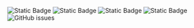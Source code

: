 ![Static Badge](https://img.shields.io/badge/blacklists-60-000000) ![Static Badge](https://img.shields.io/badge/blacklisted-2931373-cc0000) ![Static Badge](https://img.shields.io/badge/whitelisted-2243-00CC00) ![Static Badge](https://img.shields.io/badge/streaming_blacklist-28107-000000) ![GitHub issues](https://img.shields.io/github/issues/fabriziosalmi/blacklists)
